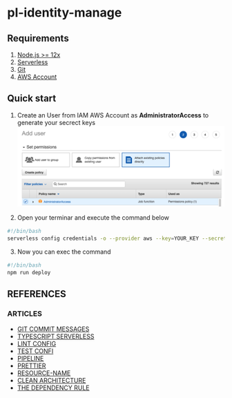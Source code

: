 # pl-identity-manage

## Requirements

1. [Node.js >= 12x](https://nodejs.org/en/download/package-manager/)
2. [Serverless](https://www.serverless.com/framework/docs/getting-started)
3. [Git](https://git-scm.com/book/en/v2/Getting-Started-Installing-Git)
4. [AWS Account](https://aws.amazon.com/console/)

## Quick start

1. Create an User from IAM AWS Account as **AdministratorAccess** to generate your secrect keys
   ![First Draft Draw](/images/iam-console.png)

2. Open your terminar and execute the command below

```bash
#!/bin/bash
serverless config credentials -o --provider aws --key=YOUR_KEY --secret=YOUR_SECERT_KEY
```

3. Now you can exec the command

```bash
#!/bin/bash
npm run deploy
```

## REFERENCES

### ARTICLES

- [GIT COMMIT MESSAGES](https://remarkablemark.org/blog/2019/05/29/git-husky-commitlint)
- [TYPESCRIPT SERVERLESS](https://codetain.com/blog/lambda-in-typescript-with-serverless-framework)
- [LINT CONFIG](https://loige.hashnode.dev/configure-eslint-and-standardjs)
- [TEST CONFI](https://swizec.com/blog/how-to-configure-jest-with-typescript)
- [PIPELINE](https://medium.com/craftsmenltd/setting-up-a-nodejs-typescript-ci-cd-pipeline-for-aws-lambda-using-github-action-and-serverless-81f718036b4)
- [PRETTIER](https://prettier.io/docs/en/install.html)
- [RESOURCE-NAME](https://restfulapi.net/resource-naming)
- [CLEAN ARCHITECTURE](https://blog.cleancoder.com/uncle-bob/2012/08/13/the-clean-architecture.html)
- [THE DEPENDENCY RULE](https://khalilstemmler.com/wiki/dependency-rule)
